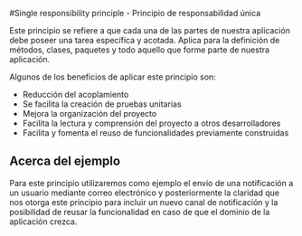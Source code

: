 #Single responsibility principle - Principio de responsabilidad única

Este principio se refiere a que cada una de las partes de nuestra aplicación debe poseer una tarea específica y acotada. Aplica para la definición de métodos, clases, paquetes y todo aquello que forme parte de nuestra aplicación.

Algunos de los beneficios de aplicar este principio son:
- Reducción del acoplamiento
- Se facilita la creación de pruebas unitarias
- Mejora la organización del proyecto
- Facilita la lectura y comprensión del proyecto a otros desarrolladores
- Facilita y fomenta el reuso de funcionalidades previamente construidas

## Acerca del ejemplo

Para este principio utilizaremos como ejemplo el envío de una notificación a un usuario mediante correo electrónico y posteriormente la claridad que nos otorga este principio para incluir un nuevo canal de notificación y la posibilidad de reusar la funcionalidad en caso de que el dominio de la aplicación crezca.
